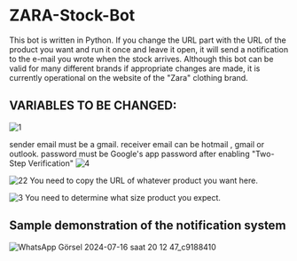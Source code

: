 # ZARA-Stock-Bot
This bot is written in Python. If you change the URL part with the URL of the product you want and run it once and leave it open, it will send a notification to the e-mail you wrote when the stock arrives.
Although this bot can be valid for many different brands if appropriate changes are made, it is currently operational on the website of the "Zara" clothing brand.

VARIABLES TO BE CHANGED:
-
![1](https://github.com/user-attachments/assets/12eed9b4-a8b2-4d44-968c-27ebeac035f5)

sender email must be a gmail.
receiver email can be hotmail , gmail or outlook.
password must be Google's app password after enabling "Two-Step Verification"
![4](https://github.com/user-attachments/assets/188f557c-7a20-4b73-9cd9-927ff032f44b)

![22](https://github.com/user-attachments/assets/97f10333-a468-4bcf-9d45-be9117071bbc)
You need to copy the URL of whatever product you want here.

![3](https://github.com/user-attachments/assets/88dca847-f996-4ad0-92f5-149350258ec4)
You need to determine what size product you expect.


Sample demonstration of the notification system
-
![WhatsApp Görsel 2024-07-16 saat 20 12 47_c9188410](https://github.com/user-attachments/assets/08404f4d-4105-4d53-9f3c-04071cbf8d48)
